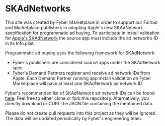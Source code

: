 # SKAdNetworks

This site was created by Fyber Marketplace in order to support our Fairbid and Marketplace publishers in adopting Apple's new SKAdNetwork specification for programmatic ad buying. To participate in install validation for [Apple's SKAdNetwork](https://developer.apple.com/documentation/storekit/skadnetwork/configuring_the_participating_apps) the source app must include the ad network’s ID in its Info.plist.

Programmatic ad buying uses the following framework for SKAdNetwork:
* Fyber's publishers are considered source apps under the SKAdNetwork spec
* Fyber's Demand Partners register and receive ad network IDs from Apple. Each Demand Partner running app install validation on Fyber Marketplace will have at least one SKAdNetwork ad network ID

Fyber's recommended list of SKAdNetwork ad network IDs can be found [here](https://fyber-engineering.github.io/SKAdNetworks/). Feel free to either clone or fork this repository. Alternatively, you directly download or CURL the JSON file containing the mentoined data.  

Please do not create pull requests into this project as they will be ignored. The data will be updated periodically by Fyber's engineering team. 
